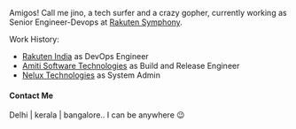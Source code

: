 Amigos! Call me jino, a tech surfer and a crazy gopher, currently working as Senior Engineer-Devops at [Rakuten Symphony](https://symphony.rakuten.com/).

Work History:

- [Rakuten India](https://corp.rakuten.co.in/) as DevOps Engineer
- [Amiti Software Technologies](https://www.amiti.in/) as Build and Release Engineer
- [Nelux Technologies](https://www.techamigo.in/) as System Admin



#### Contact Me

Delhi | kerala | bangalore.. I can be anywhere 😉